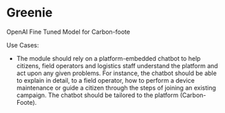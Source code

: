 # Greenie
OpenAI Fine Tuned Model for Carbon-foote

Use Cases:
- The module should rely on a platform-embedded chatbot to help citizens, field operators and logistics staff understand the platform and act upon any given problems.
  For instance, the chatbot should be able to explain in detail, to a field operator, how to perform a device maintenance or guide a citizen through the steps of joining an existing campaign.
  The chatbot should be tailored to the platform (Carbon-Foote).
  
 
